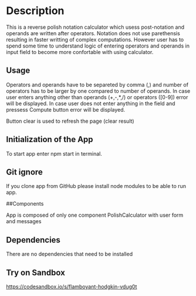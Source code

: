 # Description

This is a reverse polish notation calculator which usess post-notation and operands are written after operators. Notation does not use parethensis resulting in faster writting of complex computations. However user has to spend some time to understand logic of entering operators and operands in input field to become more confortable with using calculator.

## Usage

Operators and operands have to be separeted by comma (,) and number of operators has to be larger by one compared to number of operands. In case user enters anything other than operands (+,-,*,/) or operators ([0-9]) error will be displayed. In case user does not enter anything in the field and pressess Compute button error will be displayed.

Button clear is used to refresh the page (clear result)

## Initialization of the App
To start app enter npm start in terminal.

## Git ignore
If you clone app from GitHub please install node modules to be able to run app.

##Components

App is composed of only one component PolishCalculator with user form and messages

## Dependencies

There are no dependencies that need to be installed

## Try on Sandbox

https://codesandbox.io/s/flamboyant-hodgkin-vdug0t
